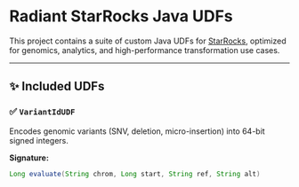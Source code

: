 # Radiant StarRocks Java UDFs

This project contains a suite of custom Java UDFs for [StarRocks](https://starrocks.io/), optimized for genomics, analytics, and high-performance transformation use cases.

---

## ✨ Included UDFs

### ✅ `VariantIdUDF`

Encodes genomic variants (SNV, deletion, micro-insertion) into 64-bit signed integers.

**Signature:**

```java
Long evaluate(String chrom, Long start, String ref, String alt)